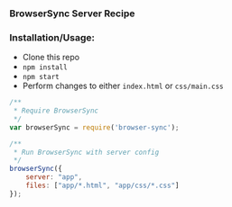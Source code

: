 ### BrowserSync Server Recipe

### Installation/Usage:

- Clone this repo
- `npm install`
- `npm start`
- Perform changes to either `index.html` or `css/main.css`

```js
/**
 * Require BrowserSync
 */
var browserSync = require('browser-sync');

/**
 * Run BrowserSync with server config
 */
browserSync({
    server: "app",
    files: ["app/*.html", "app/css/*.css"]
});
```